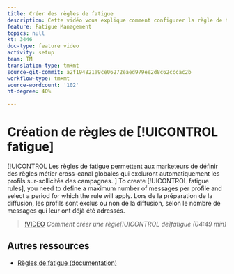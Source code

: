 ```yaml
---
title: Créer des règles de fatigue
description: Cette vidéo vous explique comment configurer la règle de typologie.
feature: Fatigue Management
topics: null
kt: 3446
doc-type: feature video
activity: setup
team: TM
translation-type: tm+mt
source-git-commit: a2f194821a9ce06272eaed979ee2d8c62cccac2b
workflow-type: tm+mt
source-wordcount: '102'
ht-degree: 40%

---
```



# Création de règles de [!UICONTROL fatigue]

[!UICONTROL Les règles de fatigue permettent aux marketeurs de définir des règles métier cross-canal globales qui excluront automatiquement les profils sur-sollicités des campagnes.
]
To create [!UICONTROL fatigue rules], you need to define a maximum number of messages per profile and select a period for which the rule will apply. Lors de la préparation de la diffusion, les profils sont exclus ou non de la diffusion, selon le nombre de messages qui leur ont déjà été adressés.

>[!VIDEO](https://video.tv.adobe.com/v/28450?quality=12)
*Comment créer une règle[!UICONTROL de]fatigue (04:49 min)*

## Autres ressources

* [Règles de fatigue (documentation)](https://docs.adobe.com/content/help/en/campaign-standard/using/administrating/working-with-typology-rules/fatigue-rules.html)
